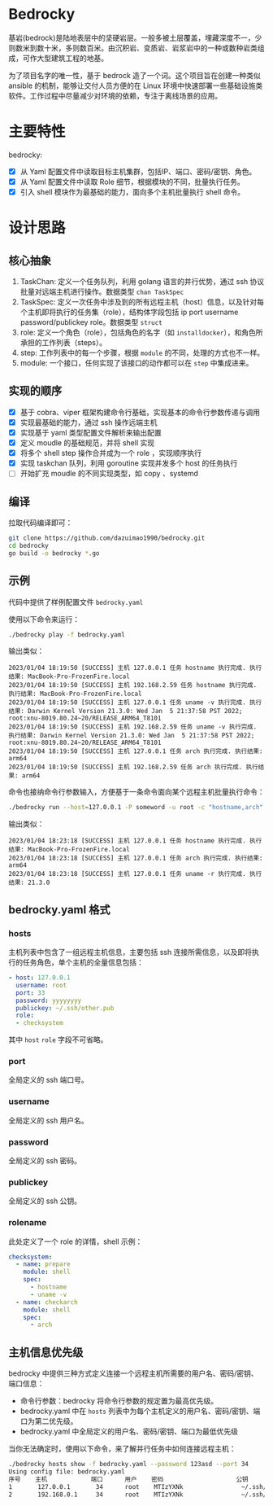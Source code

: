 # Bedrocky

<!-- 向 SRE 角色转化的练手开发项目。 -->

基岩(bedrock)是陆地表层中的坚硬岩层。一般多被土层覆盖，埋藏深度不一，少则数米到数十米，多则数百米。由沉积岩、变质岩、岩浆岩中的一种或数种岩类组成，可作大型建筑工程的地基。

为了项目名字的唯一性，基于 bedrock 造了一个词。这个项目旨在创建一种类似 ansible 的机制，能够让交付人员方便的在 Linux 环境中快速部署一些基础设施类软件。工作过程中尽量减少对环境的依赖，专注于离线场景的应用。

# 主要特性

bedrocky:
- [x] 从 Yaml 配置文件中读取目标主机集群，包括IP、端口、密码/密钥、角色。
- [x] 从 Yaml 配置文件中读取 Role 细节，根据模块的不同，批量执行任务。
- [x] 引入 shell 模块作为最基础的能力，面向多个主机批量执行 shell 命令。
<!-- - [ ] 仿照 ansible-playbook 设计 job 模块，执行 containerd docker k8s/k3s etcd nfs 等基础服务的批量安装
	- 解决各服务的优化配置：
		- etcd：加自动压缩
		- containerd docker 引用国内源，日志自动压缩，支持导入预置镜像
		- k8s 证书100年，可扩展指令参数
		- k3s 支持导入预置镜像 -->
<!-- - [ ] 引入 k8s 模块
	- staticpod 子模块，规划批量启动静态pod
	- daemonset 子模块，规划批量启动守护进程 -->

# 设计思路

## 核心抽象

1. TaskChan: 定义一个任务队列，利用 golang 语言的并行优势，通过 ssh 协议批量对远端主机进行操作。数据类型 `chan TaskSpec`
2. TaskSpec: 定义一次任务中涉及到的所有远程主机（host）信息，以及针对每个主机即将执行的任务集（role），结构体字段包括 ip port username password/publickey role。数据类型 `struct`
3. role: 定义一个角色（role），包括角色的名字（如 `installdocker`），和角色所承担的工作列表（steps）。
4. step: 工作列表中的每一个步骤，根据 `module` 的不同，处理的方式也不一样。
5. module: 一个接口，任何实现了该接口的动作都可以在 `step` 中集成进来。

## 实现的顺序

- [x] 基于 cobra、viper 框架构建命令行基础，实现基本的命令行参数传递与调用
- [x] 实现最基础的能力，通过 ssh 操作远端主机
- [x] 实现基于 yaml 类型配置文件解析来输出配置
- [x] 定义 moudle 的基础规范，并将 shell 实现
- [x] 将多个 shell step 操作合并成为一个 role ，实现顺序执行
- [x] 实现 taskchan 队列，利用 goroutine 实现并发多个 host 的任务执行
- [ ] 开始扩充 moudle 的不同实现类型，如 copy 、systemd 

## 编译

拉取代码编译即可：

```bash
git clone https://github.com/dazuimao1990/bedrocky.git
cd bedrocky
go build -o bedrocky *.go
```
## 示例

代码中提供了样例配置文件 `bedrocky.yaml`

使用以下命令来运行：

```bash
./bedrocky play -f bedrocky.yaml
```

输出类似：
```
2023/01/04 18:19:50 [SUCCESS] 主机 127.0.0.1 任务 hostname 执行完成. 执行结果: MacBook-Pro-FrozenFire.local
2023/01/04 18:19:50 [SUCCESS] 主机 192.168.2.59 任务 hostname 执行完成. 执行结果: MacBook-Pro-FrozenFire.local
2023/01/04 18:19:50 [SUCCESS] 主机 127.0.0.1 任务 uname -v 执行完成. 执行结果: Darwin Kernel Version 21.3.0: Wed Jan  5 21:37:58 PST 2022; root:xnu-8019.80.24~20/RELEASE_ARM64_T8101
2023/01/04 18:19:50 [SUCCESS] 主机 192.168.2.59 任务 uname -v 执行完成. 执行结果: Darwin Kernel Version 21.3.0: Wed Jan  5 21:37:58 PST 2022; root:xnu-8019.80.24~20/RELEASE_ARM64_T8101
2023/01/04 18:19:50 [SUCCESS] 主机 127.0.0.1 任务 arch 执行完成. 执行结果: arm64
2023/01/04 18:19:50 [SUCCESS] 主机 192.168.2.59 任务 arch 执行完成. 执行结果: arm64
```

命令也接纳命令行参数输入，方便基于一条命令面向某个远程主机批量执行命令：

```bash
./bedrocky run --host=127.0.0.1 -P someword -u root -c "hostname,arch" -c "uname -r"
```

输出类似：
```
2023/01/04 18:23:18 [SUCCESS] 主机 127.0.0.1 任务 hostname 执行完成. 执行结果: MacBook-Pro-FrozenFire.local
2023/01/04 18:23:18 [SUCCESS] 主机 127.0.0.1 任务 arch 执行完成. 执行结果: arm64
2023/01/04 18:23:18 [SUCCESS] 主机 127.0.0.1 任务 uname -r 执行完成. 执行结果: 21.3.0
```

## bedrocky.yaml 格式

### hosts 

主机列表中包含了一组远程主机信息，主要包括 ssh 连接所需信息，以及即将执行的任务角色，单个主机的全量信息包括：

```yaml
- host: 127.0.0.1
  username: root
  port: 33
  password: yyyyyyyy
  publickey: ~/.ssh/other.pub
  role:
  - checksystem
```

其中 `host` `role` 字段不可省略。

### port

全局定义的 ssh 端口号。

### username

全局定义的 ssh 用户名。

### password

全局定义的 ssh 密码。

### publickey

全局定义的 ssh 公钥。

### rolename

此处定义了一个 role 的详情，shell 示例：

```yaml
checksystem:
  - name: prepare
    module: shell
    spec:
      - hostname
      - uname -v
  - name: checkarch
    module: shell
    spec:
      - arch 
```

## 主机信息优先级

bedrocky 中提供三种方式定义连接一个远程主机所需要的用户名、密码/密钥、端口信息：

- 命令行参数：bedrocky 将命令行参数的规定置为最高优先级。
- bedrocky.yaml 中在 `hosts` 列表中为每个主机定义的用户名、密码/密钥、端口为第二优先级。
- bedrocky.yaml 中全局定义的用户名、密码/密钥、端口为最低优先级

当你无法确定时，使用以下命令，来了解并行任务中如何连接远程主机：

```bash
./bedrocky hosts show -f bedrocky.yaml --password 123asd --port 34
Using config file: bedrocky.yaml
序号    主机            端口      用户    密码                    公钥
1       127.0.0.1       34      root    MTIzYXNk                ~/.ssh/id_rsa.pub
2       192.168.0.1     34      root    MTIzYXNk                ~/.ssh/id_rsa.pub
```